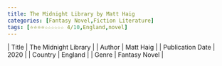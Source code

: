 ```yaml
---
title: The Midnight Library by Matt Haig
categories: [Fantasy Novel,Fiction Literature]
tags: [⭐⭐⭐⭐☆☆☆☆☆☆ 4/10,England,novel]
---
```

        
| Title | The Midnight Library  |
| Author |  Matt Haig  |
| Publication Date | 2020   |
| Country | England |
| Genre | Fantasy Novel  |
        
